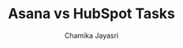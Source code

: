 ---
is_programmatic_layout_6: true
draft: false
title: "Asana vs HubSpot Tasks"
snippet: "Asana vs HubSpot Tasks"
image:
  src: /images/pseo/asana-vs-hubspot-tasks.png
  alt: "marketing, task management, CRM, productivity"
publishDate: 2024-12-23
category: ""
author: "Chamika Jayasri"
tags:
  - "Marketing"
  - "Tips"
  - "CRM"
  - "Team"
tools:
  Asana:
    sub_title: "Simplifying Team Collaboration"
    main_content: "Asana is known for its intuitive interface and straightforward approach to task management. It's perfect for teams looking for a tool that prioritizes simplicity without sacrificing essential project-tracking features. From creating task boards to assigning deadlines, Asana shines in its ability to keep projects moving seamlessly. However, some users find its features limiting when it comes to advanced customization or scalability for larger, more complex workflows."
    features: ["Visual project views, including timelines, boards, and calendars.", "Simple task assignment with due dates and priority levels.", "Integration with tools like Slack, Google Workspace, and Microsoft Teams.", "Easy-to-use mobile app for project updates on the go."]
    analytics_rate: "⭐⭐⭐⭐⭐"
    analytics_review: "Clear and effective"
    customization_rate: "⭐⭐⭐"
    customization_review: "Basic customization"
    collaboration_features_rate: "⭐⭐⭐⭐"
    collaboration_features_review: "Strong collaboration tools"
    self_hosted: false
    open_source: false
    pricing: "Free & Paid plans"
  HubSpot Tasks:
    sub_title: "Streamlining Marketing and Sales Alignment"
    main_content: "HubSpot Tasks integrates seamlessly with HubSpot's CRM, making it an excellent choice for teams focused on aligning their marketing and sales efforts. It allows users to create tasks directly linked to contacts, deals, and tickets, enhancing visibility and accountability. While HubSpot Tasks excels in CRM integration, it may lack some of the advanced project management features found in dedicated tools like Asana."
    features: ["Task creation linked to CRM records like contacts and deals.", "Email reminders and notifications for task deadlines.", "Integration with HubSpot's marketing and sales tools.", "Basic reporting on task completion and performance."]
    analytics_rate: "⭐⭐⭐⭐"
    analytics_review: "Effective for CRM tasks"
    customization_rate: "⭐⭐⭐"
    customization_review: "Moderate customization options"
    collaboration_features_rate: "⭐⭐⭐⭐"
    collaboration_features_review: "Good for team alignment"
    self_hosted: false
    open_source: false
    pricing: "Free & Paid plans"
description: Discover the best project management tools for your business. Compare Asana, HubSpot Tasks, and Worklenz to find the perfect solution for your team's needs.
related: [asana-vs-salesforce-tasks, asana-vs-zapier, asana-vs-slack, asana-vs-discord]
---